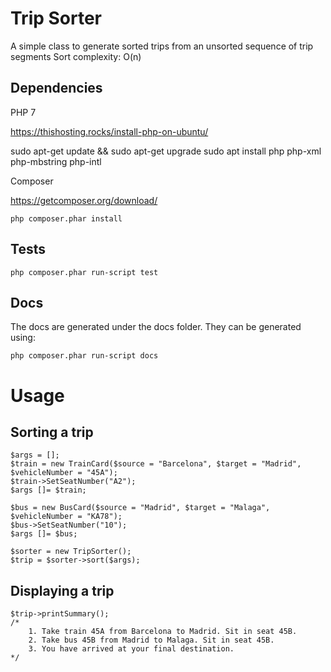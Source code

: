 # Trip Sorter

A simple class to generate sorted trips from an unsorted sequence of trip segments
Sort complexity: O(n)

## Dependencies

PHP 7

https://thishosting.rocks/install-php-on-ubuntu/

sudo apt-get update && sudo apt-get upgrade
sudo apt install php php-xml php-mbstring php-intl

Composer

https://getcomposer.org/download/

	php composer.phar install

## Tests

	php composer.phar run-script test

## Docs 

The docs are generated under the docs folder.
They can be generated using:

	php composer.phar run-script docs

# Usage

## Sorting a trip

	$args = [];
	$train = new TrainCard($source = "Barcelona", $target = "Madrid", $vehicleNumber = "45A");
	$train->SetSeatNumber("A2");
	$args []= $train;

	$bus = new BusCard($source = "Madrid", $target = "Malaga", $vehicleNumber = "KA78");
	$bus->SetSeatNumber("10");
	$args []= $bus;

	$sorter = new TripSorter();
	$trip = $sorter->sort($args);

## Displaying a trip

	$trip->printSummary();
	/*
		1. Take train 45A from Barcelona to Madrid. Sit in seat 45B.
		2. Take bus 45B from Madrid to Malaga. Sit in seat 45B.
		3. You have arrived at your final destination.
	*/
